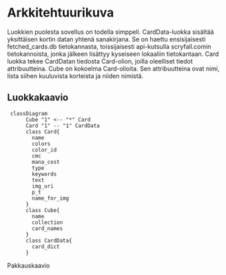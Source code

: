 # Arkkitehtuurikuva

Luokkien puolesta sovellus on todella simppeli. CardData-luokka sisältää yksittäisen kortin datan yhtenä sanakirjana. Se on haettu ensisijaisesti fetched_cards.db tietokannasta, toissijaisesti api-kutsulla scryfall.comin tietokannoista, jonka jälkeen lisättyy kyseiseen lokaaliin tietokantaan.
Card luokka tekee CardDatan tiedosta Card-olion, joilla oleelliset tiedot attribuutteina. Cube on kokoelma Card-olioita. Sen attribuutteina ovat nimi, lista siihen kuuluvista korteista ja niiden nimistä. 


## Luokkakaavio

```mermaid
 classDiagram
      Cube "1" <-- "*" Card
      Card "1" -- "1" CardData
      class Card{
        name
        colors
        color_id
        cmc
        mana_cost
        type
        keywords
        text
        img_uri
        p_t
        name_for_img          
      }
      class Cube{
        name
        collection
        card_names
      }
      class CardData{
        card_dict
      }
```

Pakkauskaavio
